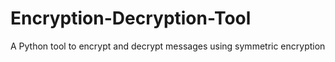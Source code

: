 # Encryption-Decryption-Tool
A Python tool to encrypt and decrypt messages using symmetric encryption
